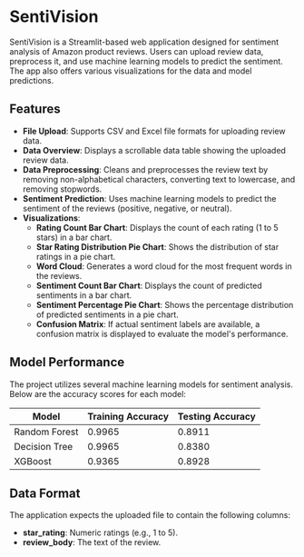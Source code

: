 # SentiVision

SentiVision is a Streamlit-based web application designed for sentiment analysis of Amazon product reviews. Users can upload review data, preprocess it, and use machine learning models to predict the sentiment. The app also offers various visualizations for the data and model predictions.

## Features

- **File Upload**: Supports CSV and Excel file formats for uploading review data.
- **Data Overview**: Displays a scrollable data table showing the uploaded review data.
- **Data Preprocessing**: Cleans and preprocesses the review text by removing non-alphabetical characters, converting text to lowercase, and removing stopwords.
- **Sentiment Prediction**: Uses machine learning models to predict the sentiment of the reviews (positive, negative, or neutral).
- **Visualizations**:
  - **Rating Count Bar Chart**: Displays the count of each rating (1 to 5 stars) in a bar chart.
  - **Star Rating Distribution Pie Chart**: Shows the distribution of star ratings in a pie chart.
  - **Word Cloud**: Generates a word cloud for the most frequent words in the reviews.
  - **Sentiment Count Bar Chart**: Displays the count of predicted sentiments in a bar chart.
  - **Sentiment Percentage Pie Chart**: Shows the percentage distribution of predicted sentiments in a pie chart.
  - **Confusion Matrix**: If actual sentiment labels are available, a confusion matrix is displayed to evaluate the model's performance.

## Model Performance

The project utilizes several machine learning models for sentiment analysis. Below are the accuracy scores for each model:

| Model        | Training Accuracy | Testing Accuracy |
|--------------|-------------------|------------------|
| Random Forest| 0.9965            | 0.8911           |
| Decision Tree| 0.9965            | 0.8380           |
| XGBoost      | 0.9365            | 0.8928           |

## Data Format

The application expects the uploaded file to contain the following columns:

- **star_rating**: Numeric ratings (e.g., 1 to 5).
- **review_body**: The text of the review.
